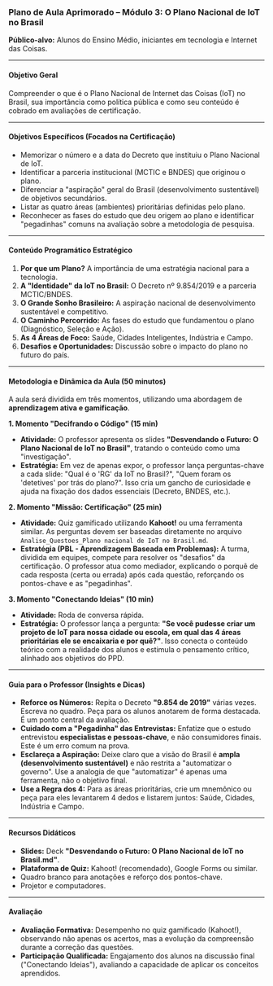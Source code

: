 ### **Plano de Aula Aprimorado – Módulo 3: O Plano Nacional de IoT no Brasil**

**Público-alvo:** Alunos do Ensino Médio, iniciantes em tecnologia e Internet das Coisas.

---

#### **Objetivo Geral**
Compreender o que é o Plano Nacional de Internet das Coisas (IoT) no Brasil, sua importância como política pública e como seu conteúdo é cobrado em avaliações de certificação.

---

#### **Objetivos Específicos (Focados na Certificação)**
* Memorizar o número e a data do Decreto que instituiu o Plano Nacional de IoT.
* Identificar a parceria institucional (MCTIC e BNDES) que originou o plano.
* Diferenciar a "aspiração" geral do Brasil (desenvolvimento sustentável) de objetivos secundários.
* Listar as quatro áreas (ambientes) prioritárias definidas pelo plano.
* Reconhecer as fases do estudo que deu origem ao plano e identificar "pegadinhas" comuns na avaliação sobre a metodologia de pesquisa.

---

#### **Conteúdo Programático Estratégico**

1.  **Por que um Plano?** A importância de uma estratégia nacional para a tecnologia.
2.  **A "Identidade" da IoT no Brasil:** O Decreto nº 9.854/2019 e a parceria MCTIC/BNDES.
3.  **O Grande Sonho Brasileiro:** A aspiração nacional de desenvolvimento sustentável e competitivo.
4.  **O Caminho Percorrido:** As fases do estudo que fundamentou o plano (Diagnóstico, Seleção e Ação).
5.  **As 4 Áreas de Foco:** Saúde, Cidades Inteligentes, Indústria e Campo.
6.  **Desafios e Oportunidades:** Discussão sobre o impacto do plano no futuro do país.

---

#### **Metodologia e Dinâmica da Aula (50 minutos)**

A aula será dividida em três momentos, utilizando uma abordagem de **aprendizagem ativa e gamificação**.

**1. Momento "Decifrando o Código" (15 min)**
* **Atividade:** O professor apresenta os slides **"Desvendando o Futuro: O Plano Nacional de IoT no Brasil"**, tratando o conteúdo como uma "investigação".
* **Estratégia:** Em vez de apenas expor, o professor lança perguntas-chave a cada slide: "Qual é o 'RG' da IoT no Brasil?", "Quem foram os 'detetives' por trás do plano?". Isso cria um gancho de curiosidade e ajuda na fixação dos dados essenciais (Decreto, BNDES, etc.).

**2. Momento "Missão: Certificação" (25 min)**
* **Atividade:** Quiz gamificado utilizando **Kahoot!** ou uma ferramenta similar. As perguntas devem ser baseadas diretamente no arquivo `Analise_Questoes_Plano nacional de IoT no Brasil.md`.
* **Estratégia (PBL - Aprendizagem Baseada em Problemas):** A turma, dividida em equipes, compete para resolver os "desafios" da certificação. O professor atua como mediador, explicando o porquê de cada resposta (certa ou errada) após cada questão, reforçando os pontos-chave e as "pegadinhas".

**3. Momento "Conectando Ideias" (10 min)**
* **Atividade:** Roda de conversa rápida.
* **Estratégia:** O professor lança a pergunta: **"Se você pudesse criar um projeto de IoT para nossa cidade ou escola, em qual das 4 áreas prioritárias ele se encaixaria e por quê?"**. Isso conecta o conteúdo teórico com a realidade dos alunos e estimula o pensamento crítico, alinhado aos objetivos do PPD.

---

#### **Guia para o Professor (Insights e Dicas)**

* **Reforce os Números:** Repita o Decreto **"9.854 de 2019"** várias vezes. Escreva no quadro. Peça para os alunos anotarem de forma destacada. É um ponto central da avaliação.
* **Cuidado com a "Pegadinha" das Entrevistas:** Enfatize que o estudo entrevistou **especialistas e pessoas-chave**, e não consumidores finais. Este é um erro comum na prova.
* **Esclareça a Aspiração:** Deixe claro que a visão do Brasil é **ampla (desenvolvimento sustentável)** e não restrita a "automatizar o governo". Use a analogia de que "automatizar" é apenas uma ferramenta, não o objetivo final.
* **Use a Regra dos 4:** Para as áreas prioritárias, crie um mnemônico ou peça para eles levantarem 4 dedos e listarem juntos: Saúde, Cidades, Indústria e Campo.

---

#### **Recursos Didáticos**

* **Slides:** Deck **"Desvendando o Futuro: O Plano Nacional de IoT no Brasil.md"**.
* **Plataforma de Quiz:** Kahoot! (recomendado), Google Forms ou similar.
* Quadro branco para anotações e reforço dos pontos-chave.
* Projetor e computadores.

---

#### **Avaliação**

* **Avaliação Formativa:** Desempenho no quiz gamificado (Kahoot!), observando não apenas os acertos, mas a evolução da compreensão durante a correção das questões.
* **Participação Qualificada:** Engajamento dos alunos na discussão final ("Conectando Ideias"), avaliando a capacidade de aplicar os conceitos aprendidos.